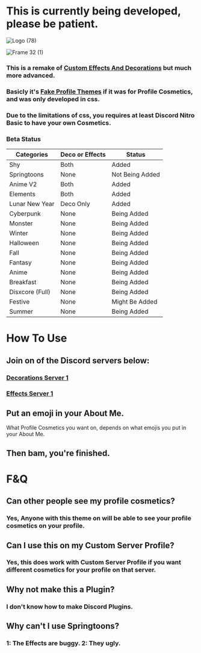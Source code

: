 # This is currently being developed, please be patient.

![Logo (78)](https://github.com/DTACat/Just-Effects-And-Decorations/assets/141873540/9dfcf931-0755-41a3-ae21-25681f5940fc)

![Frame 32 (1)](https://github.com/DTACat/Just-Effects-And-Decorations/assets/141873540/6c316cab-3447-454f-9705-2cfe384d2953)

### This is a remake of [Custom Effects And Decorations](https://github.com/DTACat/Custom-Effects-And-Decorations-Discord-Theme) but much more advanced.

### Basicly it's [Fake Profile Themes](https://github.com/Vendicated/Vencord/tree/main/src/plugins/fakeProfileThemes) if it was for Profile Cosmetics, and was only developed in css.

### Due to the limitations of css, you requires at least Discord Nitro Basic to have your own Cosmetics.

### Beta Status

| Categories | Deco or Effects | Status |
| --- | --- | --- |
| Shy | Both | Added |
| Springtoons | None | Not Being Added |
| Anime V2 | Both | Added |
| Elements | Both | Added |
| Lunar New Year | Deco Only | Added |
| Cyberpunk | None | Being Added |
| Monster | None | Being Added |
| Winter | None | Being Added |
| Halloween | None | Being Added |
| Fall | None | Being Added |
| Fantasy | None | Being Added |
| Anime | None | Being Added |
| Breakfast | None | Being Added |
| Disxcore (Full) | None | Being Added |
| Festive | None | Might Be Added |
| Summer | None | Being Added |

# How To Use

## Join on of the Discord servers below:

### [Decorations Server 1](https://discord.gg/zdhpfZXwME)

### [Effects Server 1](https://discord.gg/MZQgXZAbhF)

## Put an emoji in your About Me.

What Profile Cosmetics you want on, depends on what emojis you put in your About Me.

## Then bam, you're finished.

# F&Q

## Can other people see my profile cosmetics?

### Yes, Anyone with this theme on will be able to see your profile cosmetics on your profile.

## Can I use this on my Custom Server Profile?

### Yes, this does work with Custom Server Profile if you want different cosmetics for your profile on that server.

## Why not make this a Plugin?

### I don't know how to make Discord Plugins.

## Why can't I use Springtoons?

### 1: The Effects are buggy. 2: They ugly.
